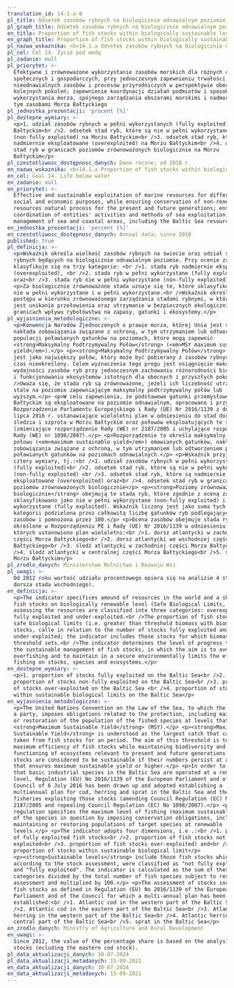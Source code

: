 ```yaml
---
translation_id: 14-1-a-0
pl_title: Odsetek zasobów rybnych na biologicznie odnawialnym poziomie
pl_graph_title: Odsetek zasobów rybnych na biologicznie odnawialnym poziomie
en_title: Proportion of fish stocks within biologically sustainable levels
en_graph_title: Proportion of fish stocks within biologically sustainable levels
pl_nazwa_wskaznika: <b>14.1.a Odsetek zasobów rybnych na biologicznie odnawialnym poziomie</b>
pl_cel: Cel 14. Życie pod wodą
pl_zadanie: null
pl_priorytet: >-
  Efektywne i zrównoważone wykorzystanie zasobów morskich dla różnych celów
  społecznych i gospodarczych, przy jednoczesnym zapewnieniu trwałości
  nieodnawialnych zasobów i procesów przyrodniczych w perspektywie obecnego i
  kolejnych pokoleń; zapewnienie koordynacji działań podmiotów i sposobów
  wykorzystania morza, spójnego zarządzania obszarami morskimi i nadmorskimi, w
  tym zasobami Morza Bałtyckiego
pl_jednostka_prezentacji: 'procent [%]'
pl_dostepne_wymiary: >-
  <p>1. udział zasobów rybnych w pełni wykorzystanych (fully exploited) na Morzu
  Bałtyckim<br />2. odsetek stad ryb, które są nie w pełni wykorzystane
  (non-fully exploited) na Morzu Bałtyckim<br />3. odsetek stad ryb, które są
  nadmiernie eksploatowane (overexploited) na Morzu Bałtyckim<br />4. odsetek
  stad ryb w granicach poziomów zrównoważonych biologicznie na Morzu
  Bałtyckim</p>
pl_czestotliwosc_dostępnosc_danych: Dane roczne; od 2010 r.
en_nazwa_wskaznika: <b>14.1.a Proportion of fish stocks within biologically sustainable levels</b>
en_cel: Goal 14. Life below water
en_zadanie: null
en_priorytet: >-
  Effective and sustainable exploitation of marine resources for different
  social and economic purposes, while ensuring conservation of non-renewable
  resources natural process for the present and future generations; ensurance of
  coordination of entities' activities and methods of sea exploitation, coherent
  management of sea and coastal areas, including the Baltic Sea resources
en_jednostka_prezentacji: 'percent [%]'
en_czestotliwosc_dostępnosc_danych: Annual data; since 2010
published: true
pl_definicja: >-
  <p>Wskaźnik określa wielkość zasobów rybnych na świecie oraz udział stad
  rybnych będących na biologicznie odnawialnym poziomie. Przy ocenie zasoby
  klasyfikuje się na trzy kategorie: <br />1. stada ryb nadmiernie eksploatowane
  (overexploited), <br />2. stada ryb w pełni wykorzystane (fully exploited)
  oraz<br />3. stada ryb nie w pełni wykorzystane (non-fully exploited).</p>
  <p>Za biologicznie zrównoważone stada uznaje się te, które sklasyfikowano jako
  nie w pełni wykorzystane i w pełni wykorzystane.<br />Wskaźnik określa poziom
  postępu w kierunku zrównoważonego zarządzania stadami rybnymi, w którym celem
  jest unikanie przełowienia oraz utrzymanie w bezpiecznych ekologicznie
  granicach wpływu rybołówstwa na zapasy, gatunki i ekosystemy.</p>
pl_wyjasnienia_metodologiczne: >-
  <p>Konwencja Narodów Zjednoczonych o prawie morza, której Unia jest stroną,
  nakłada zobowiązania związane z ochroną, w tym utrzymaniem lub odtworzeniem
  populacji poławianych gatunków na poziomach, które mogą zapewnić
  <strong>Maksymalny Podtrzymywalny Połów</strong> (<em>MSY maximum sustainable
  yield</em>).</p> <p><strong>Maksymalny Podtrzymywalny Połów</strong> rozumiany
  jest jako największy połów, który może być pobierany z zasobów rybnych przez
  czas nieokreślony. Celem wyznaczenia tego progu jest osiągnięcie maksymalnej
  wydajności zasobów ryb przy jednoczesnym zachowaniu różnorodności biologicznej
  i funkcjonowaniu ekosystemów istotnych dla obecnych i przyszłych pokoleń.<br
  />Uważa się, że stada ryb są zrównoważone, jeżeli ich liczebność utrzymuje się
  stale na poziomie zapewniającym maksymalny podtrzymywalny połów lub
  wyższym.</p> <p>W celu zapewnienia, że podstawowe gatunki przemysłowe na Morzu
  Bałtyckim są eksploatowane na poziomie odnawialnym, opracowano i przyjęto
  Rozporządzenie Parlamentu Europejskiego i Rady (UE) Nr 2016/1139 z dnia 6
  lipca 2016 r. ustanawiające wieloletni plan w odniesieniu do stad dorsza,
  śledzia i szprota w Morzu Bałtyckim oraz połowów eksploatujących te stada
  (zmieniające rozporządzenie Rady (WE) nr 2187/2005 i uchylające rozporządzenie
  Rady (WE) nr 1098/2007).</p> <p>Rozporządzenie to określa maksymalny poziom
  połowu (<em>maximum sustainable yield</em>) omawianych gatunków, nakładając
  zobowiązania związane z ochroną, w tym utrzymaniem lub odtworzeniem populacji
  poławianych gatunków na poziomach odnawialnych.</p> <p>Wskaźnik przyjmuje
  cztery wymiary, tj.:<br />1. udział zasobów rybnych w pełni wykorzystanych
  (fully exploited)<br />2. odsetek stad ryb, które są nie w pełni wykorzystane
  (non-fully exploited) <br />3. odsetek stad ryb, które są nadmiernie
  eksploatowane (overexploited) oraz<br />4. odsetek stad ryb w granicach
  poziomów zrównoważonych biologicznie</p> <p><strong>Poziomy zrównoważone
  biologicznie</strong> obejmują te stada ryb, które zgodnie z oceną zasobów
  sklasyfikowano jako nie w pełni wykorzystane (non-fully exploited) i w pełni
  wykorzystane (fully exploited). Wskaźnik liczony jest jako suma tych dwóch
  kategorii podzielona przez całkowitą liczbę gatunków ryb podlegających ocenie
  zasobów i pomnożona przez 100.</p> <p>Ocena zasobów obejmuje stada rybne
  określone w Rozporządzeniu PE i Rady (UE) Nr 2016/1139 w odniesieniu do
  których ustanowiono plan wieloletni:<br />1. dorsz atlantycki w zachodniej
  części Morza Bałtyckiego<br />2. dorsz atlantycki we wschodniej części Morza
  Bałtyckiego<br />3. śledź atlantycki w zachodniej części Morza Bałtyckiego<br
  />4. śledź atlantycki w centralnej części Morza Bałtyckiego<br />5. szprot w
  Morzu Bałtyckim</p>
pl_zrodlo_danych: Ministerstwo Rolnictwa i Rozwoju Wsi
pl_uwagi: >-
  Od 2012 roku wartość udziału procentowego opiera się na analizie 4 stad (bez
  dorsza stada wschodniego).
en_definicja: >-
  <p>The indicator specifices amound of resources in the world and a share of
  fish stocks on biologically renewable level (Safe Biological Limits, SBL).When
  assessing the resources are classified into three categories: overexploited,
  fully exploited and under-exploited.<br />The proportion of fish stocks within
  safe biological limits (i.e. greater than threshold biomass with biomass
  stocks, calle in relation to the number of stocks fully exploited and
  under-exploited; the indicator includes those stocks for which biomass
  threshold sets.<br />The indicator determines the level of progress towards
  the sustainable management of fish stocks, in which the aim is to avoid
  overfishing and to maintain in a secure environmentally limits the effect of
  fishing on stocks, species and ecosystems.</p>
en_dostepne_wymiary: >-
  <p>1. proportion of stocks fully exploited on the Baltic Sea<br />2.
  proportion of stocks non-fully exploited on the Baltic Sea<br />3. proportion
  of stocks over-exploited on the Baltic Sea <br />4. proportion of stocks
  within sustainable biological limits on the Baltic Sea</p>
en_wyjasnienia_metodologiczne: >-
  <p>The United Nations Convention on the Law of the Sea, to which the Union is
  a party, imposes obligations related to the protection, including maintenance
  or restoration of the population of the fished species at levels that the
  <strong>Maximum Sustainable Yield</strong> (MSY).</p> <p><strong>Maximum
  Sustainable Yield</strong> is understood as the largest catch that can be
  taken from fish stocks for an period. The aim of this threshold is to achieve
  maximum efficiency of fish stocks while maintaining biodiversity and
  functioning of ecosystems relevant to present and future generations. Fish
  stocks are considered to be sustainable if their numbers persist at a level
  that ensures maximum sustainable yield or higher.</p> <p>In order to ensure
  that basic industrial species in the Baltic Sea are operated at a renewable
  level, Regulation (EU) No 2016/1139 of the European Parliament and of the
  Council of 6 July 2016 has been drawn up and adopted establishing a
  multiannual plan for cod, herring and sprat in the Baltic Sea and the
  fisheries exploiting those stocks (amending Council Regulation (EC) No
  2187/2005 and repealing Council Regulation (EC) No 1098/2007).</p> <p>This
  regulation specifies the maximum level of fishing (maximum sustainable yield)
  of the species in question by imposing conservation obligations, including
  maintaining or restoring populations of target species at renewable
  levels.</p> <p>The indicator adopts four dimensions, i.e .:<br />1. proportion
  of fully exploited fish stocks<br />2. proportion of fish stocks not fully
  exploited<br />3. proportion of fish stocks over-exploited) and<br />4.
  proportion of stocks within sustainable biological limit</p>
  <p><strong>Sustainable levels</strong> include those fish stocks which,
  according to the stock assessment, were classified as "not fully exploited"
  and "fully exploited". The indicator is calculated as the sum of these two
  categories divided by the total number of fish species subject to resource
  assessment and multiplied by 100.</p> <p>The assessment of stocks includes
  fish stocks as defined in Regulation (EU) No 2016/1139 of the European
  Parliament and of the Council for which a multi-annual plan has been
  established:<br />1. Atlantic cod in the western part of the Baltic Sea<br
  />2. Atlantic cod in the eastern part of the Baltic Sea<br />3. Atlantic
  herring in the western part of the Baltic Sea<br />4. Atlantic herring in the
  central part of the Baltic Sea<br />5. sprat in the Baltic Sea</p>
en_zrodlo_danych: Ministry of Agriculture and Rural Development
en_uwagi: >-
  Since 2012, the value of the percentage share is based on the analysis of 4
  stocks (ecluding the eastern cod stock).
pl_data_aktualizacji_danych: 30-07-2024
pl_data_aktualizacji_metadanych: 15-09-2021
en_data_aktualizacji_danych: 30-07-2024
en_data_aktualizacji_metadanych: 15-09-2021
---
```

